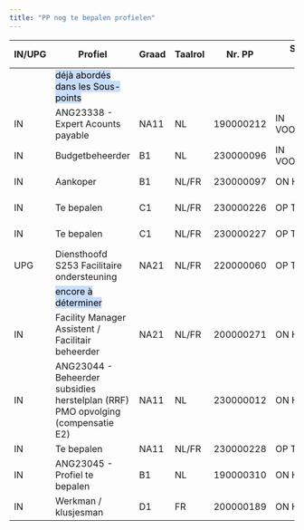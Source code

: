 ```yaml
---
title: "PP nog te bepalen profielen"
---
```

| IN/UPG | Profiel                                                                             | Graad | Taalrol | Nr. PP    | Stand van zaken  | Planning |                 |
| ------ | ----------------------------------------------------------------------------------- | ----- | ------- | --------- | ---------------- | -------- | --------------- |
|        | <mark style="background: #ADCCFFA6;">déjà abordés dans les Sous-points</mark>       |       |         |           |                  |          |                 |
| IN     | ANG23338 - Expert Acounts payable                                                   | NA11  | NL      | 190000212 | IN VOORBEREIDING | Q3 2023  | interviews Q3   |
| IN     | Budgetbeheerder                                                                     | B1    | NL      | 230000096 | IN VOORBEREIDING | Q3 2023  | mail Insen      |
| IN     | Aankoper                                                                            | B1    | NL/FR   | 230000097 | ON HOLD          | Q3 2023  | mail Insen      |
| IN     | Te bepalen                                                                          | C1    | NL/FR   | 230000226 | OP TE STARTEN    |          | prop Christophe |
| IN     | Te bepalen                                                                          | C1    | NL/FR   | 230000227 | OP TE STARTEN    |          | prop Christophe |
| UPG    | Diensthoofd S253 Facilitaire ondersteuning                                          | NA21  | NL/FR   | 220000060 | OP TE STARTEN    | Q4 2023  | Upgrade A2      |
|        | <mark style="background: #ADCCFFA6;">encore à déterminer</mark>                     |       |         |           |                  |          |                 |
| IN     | Facility Manager Assistent / Facilitair beheerder                                   | NA21  | NL/FR   | 200000271 | ON HOLD          | Q4 2023  |                 |
| IN     | ANG23044 - Beheerder subsidies herstelplan (RRF)<br/>PMO opvolging (compensatie E2) | NA11  | NL      | 230000012 | ON HOLD          | Q3 2023  |                 |
| IN     | Te bepalen                                                                          | NA11  | NL/FR   | 230000228 | OP TE STARTEN    |          |                 |
| IN     | ANG23045 - Profiel te bepalen                                                       | B1    | NL      | 190000310 | ON HOLD          | Q3 2023  |                 |
| IN     | Werkman / klusjesman                                                                | D1    | FR      | 200000189 | ON HOLD          | Q4 2023  |                 |